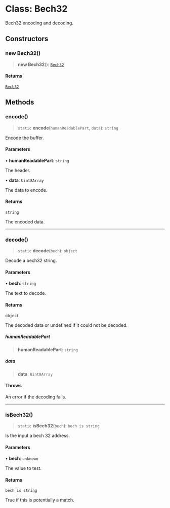 # Class: Bech32

Bech32 encoding and decoding.

## Constructors

### new Bech32()

> **new Bech32**(): [`Bech32`](Bech32.md)

#### Returns

[`Bech32`](Bech32.md)

## Methods

### encode()

> `static` **encode**(`humanReadablePart`, `data`): `string`

Encode the buffer.

#### Parameters

• **humanReadablePart**: `string`

The header.

• **data**: `Uint8Array`

The data to encode.

#### Returns

`string`

The encoded data.

***

### decode()

> `static` **decode**(`bech`): `object`

Decode a bech32 string.

#### Parameters

• **bech**: `string`

The text to decode.

#### Returns

`object`

The decoded data or undefined if it could not be decoded.

##### humanReadablePart

> **humanReadablePart**: `string`

##### data

> **data**: `Uint8Array`

#### Throws

An error if the decoding fails.

***

### isBech32()

> `static` **isBech32**(`bech`): `bech is string`

Is the input a bech 32 address.

#### Parameters

• **bech**: `unknown`

The value to test.

#### Returns

`bech is string`

True if this is potentially a match.
